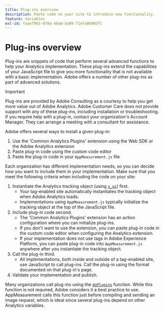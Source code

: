```yaml
---
title: Plug-ins overview
description: Paste code on your site to introduce new functionality.
feature: Variables
exl-id: faae7963-078d-40ad-ba09-71efa0b90df1
---
```

# Plug-ins overview

Plug-ins are snippets of code that perform several advanced functions to help your Analytics implementation. These plug-ins extend the capabilities of your JavaScript file to give you more functionality that is not available with a basic implementation. Adobe offers a number of other plug-ins as part of advanced solutions.

>[!IMPORTANT]
>
>Plug-ins are provided by Adobe Consulting as a courtesy to help you get more value out of Adobe Analytics. Adobe Customer Care does not provide support with any of these plug-ins, including installation or troubleshooting. If you require help with a plug-in, contact your organization's Account Manager. They can arrange a meeting with a consultant for assistance.

Adobe offers several ways to install a given plug-in:

1. Use the 'Common Analytics Plugins' extension using the Web SDK or the Adobe Analytics extension
2. Paste plug-in code using the custom code editor
3. Paste the plug-in code in your `AppMeasurement.js` file

Each organization has different implementation needs, so you can decide how you want to include them in your implementation. Make sure that you meet the following criteria when including the code on your site:

1. Instantiate the Analytics tracking object (using [`s_gi`](../functions/s-gi.md)) first.
   * Your tag-enabled site automatically instantiates the tracking object when Adobe Analytics loads.
   * Implementations using `AppMeasurement.js` typically initialize the tracking object at the top of the JavaScript file.
2. Include plug-in code second.
   * The 'Common Analytics Plugins' extension has an action configuration where you can initialize plug-ins.
   * If you don't want to use the extension, you can paste plug-in code in the custom code editor when configuring the Analytics extension.
   * If your implementation does not use tags in Adobe Experience Platform, you can paste plug-in code into `AppMeasurement.js` anywhere after you instantiate the tracking object.
3. Call the plug-in third.
   * All implementations, both inside and outside of a tag-enabled site, use JavaScript to call plug-ins. Call the plug-in using the format documented on that plug-in's page.
4. Validate your implementation and publish.

Many organizations call plug-ins using the [`doPlugins`](../functions/doplugins.md) function. While this function is not required, Adobe considers it a best practice to use. AppMeasurement calls this function just before compiling and sending an image request, which is ideal since several plug-ins depend on other Analytics variables.

